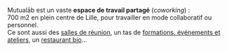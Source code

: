 Mutualāb est un vaste **espace de travail partagé** (_coworking_) :  
700 m2 en plein centre de Lille, pour travailler en mode collaboratif ou personnel.  
Ce sont aussi des [salles de réunion](salle-reunion-lille.html "Location de salles de réunion"), 
un tas de [formations, événements et ateliers](evenements-mutualab.html), 
un [restaurant bio](restaurant-bis2fly.html)…